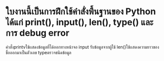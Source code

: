# ใบงานนี้เป็นการฝึกใช้คำสั่งพื้นฐานของ Python ได้แก่ print(), input(), len(), type() และการ debug error
คําสั่งprintvใช้เเสดงข้อมูลที่ได้ออกทางหน้าจอ
input รับข้อมูลจากผู้ใช้
len()ใช้เเสดงความยาวของชื่อออกมาเป็นตัวเลข
typeตรวจชนิดข้อมูล